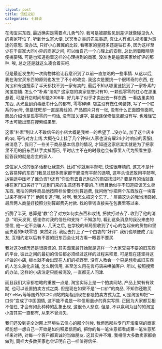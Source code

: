 ```yaml
---
layout: post
title: 信任之初
categories: 七日谈
---
```

在淘宝买东西, 最近确实是需要点儿勇气的. 我可是被那些见到差评就像碰见仇人的卖家吓怕了. 听到什么寄大便, 送冥币之类的先进事迹, 真让人有点儿视淘宝为畏途的意思. 没办法, 只好小心翼翼的比较, 看哪家的皇冠多还是钻石多, 因为这样至少在千百家大同小异的商家之间, 可以给自己一个心理上的安慰, 总比闭着眼睛随便挑要强. 可是也知道抱着这样的心理挑到的商家, 没准也是逼着买家给好评的那种. 唉, 总之还是就这么凑合着买吧.

但是最近发生的一次购物体验让我意识到了以前一直忽略的一些事情. 从这以后, 我在淘宝买东西的原则也发生了不小的改变.
我这次是要挑一个很稀奇的东西, 在淘宝和有道搜索了半天都找不到一家有卖的, 最后不知从哪里链接到了一家朴素的淘宝店铺. 怎么个”朴素”法呢? 这家店的卖家信誉只有10, 一颗孤零零的红心在那里悬着, 可是开店时间却是2006年. 好几年了似乎才卖出去一样东西. 一看店里卖的东西, 从光盘到消毒纸巾什么的都有, 零零碎碎. 店主没有做任何装饰, 写了一个联系的qq号, 但是旺旺却一直是离线的. 产品照片只有一张, 没有什么正面照侧面照, 商品介绍也是孤零零的一句话, 没有加关键字, 甚至连保修信息都没有写. 也难怪它不太可能出现在搜索结果里.

这家”朴素”到让人不敢信任的小店大概是我唯一的希望了…没办法, 加了这个店主的qq, 等待对方上线.大概在Q上挂了几个钟头(人家也没有雇24小时响应的客服), 来消息了. 我问了一些关于商品基本信息的情况, 才知道这家店其实就是为了把家里不用的旧东西转手卖掉而已, 平时店主不在的时候也会有家里人代为照看生意. 回答我的就是店主的家人.

这位家人说的很多话都让我意外. 比如”你就用平邮吧, 快递很麻烦的, 这又不是什么容易碎的东西”(我见过很多商家都干脆没有平邮的选项, 这年头谁还敢用平邮啊, 运输途中压坏了谁负责?)还有”你没有去自己附近的商店找过吗? 要是有的话就直接在家门口买好了”(送到门来的生意还有不要的..?!)而且他似乎不知道应该怎么卖东西, 我拍的两件商品他按照标价要分别算运费, 我问他”你把两个东西放在一块寄过来不就得了?” 他回复道:”哦, 对啊. 我怎么把这个忘了…” 屏幕这边的我当场囧掉. 最后两人商量好按照分别算邮费先付款. 找的零钱直接夹在包裹里寄过来.

折腾了半天, 总算是”教”会了对方如何卖东西和收钱, 把款打过去了. 收到了他的消息: “明天发货, 感谢你对我的信任和支持!” 不知怎的, 看到这条消息的我没来由的坚信, 他一定不会骗人. 几天之后, 在学校的邮局里收到了小心的包起来的货物和里面夹着的6块零钱. 果然如此. 我回去打上了一个由衷的”好评”. 我们也顺便成了朋友, 互相约定以后有不要的旧东西会让对方看一眼要不要买.

我对这次经历还是很感慨的. 其实淘宝最开始就是这样一个大家交易不要的旧东西的平台, 彼此之间的最初的信任都必须经过这样的过程来积累. 可是现在还坚持这样做的小店, 根本就不会出现在人们的视野里. 没有人教会一个只是想卖点旧东西的人怎么美化店铺, 怎么刷信用, 甚至怎么用花言巧语来哄骗客户. 所以, 按照搜索的办法, 这样的小店注定只能被淹没, 一直都无人问津.

而且我们大家都忽略的重要一点是, 淘宝实际上是一个拍卖网站, 产品上架有有效期, 也可以设置拍卖方式之类. 但是现在如果不是”一口价”的商品, 不知你还敢买吗?  eBay等等国外的C2C网站的始祖到现在都是拍卖方式为主, 可是淘宝却把”一口价”变成了中国国情, 这不能不说是一种信用退步的真实写照. 正因为大家都互相不信任, 才会有如此种种的乱象出现, 这很令人悲哀. 但是, 不以赢利为目的的淘宝小店其实一直都有, 从来不曾消失.

我们还没到完全对网上环境失去信心的那个时候. 我但愿那些专门开淘宝店的商家都能想一想自己一开始是如何积累信用的, 把你的每一笔生意都看成第一笔生意那样来对待, 对每一个客户都真诚的当做朋友. 这其实并不难, 我相信大多数卖家都会做到, 同样大多数买家也会证明自己一样值得信任.